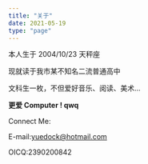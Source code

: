 ```yaml
---
title: "关于"
date: 2021-05-19
type: "page"
---
```


本人生于 2004/10/23 天秤座

现就读于我市某不知名二流普通高中

文科生一枚，不但爱好音乐、阅读、美术...

**更爱 Computer ! qwq**

Connect Me:

E-mail:yuedock@hotmail.com

OICQ:2390200842
